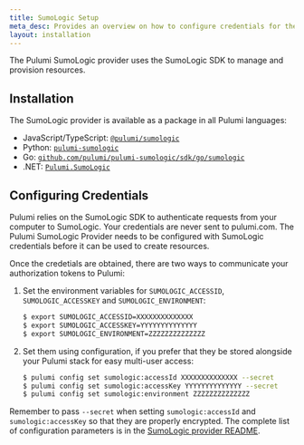 ```yaml
---
title: SumoLogic Setup
meta_desc: Provides an overview on how to configure credentials for the Pulumi SumoLogic Provider.
layout: installation
---
```


The Pulumi SumoLogic provider uses the SumoLogic SDK to manage and provision resources.

## Installation

The SumoLogic provider is available as a package in all Pulumi languages:

* JavaScript/TypeScript: [`@pulumi/sumologic`](https://www.npmjs.com/package/@pulumi/sumologic)
* Python: [`pulumi-sumologic`](https://pypi.org/project/pulumi-sumologic/)
* Go: [`github.com/pulumi/pulumi-sumologic/sdk/go/sumologic`](https://github.com/pulumi/pulumi-sumologic)
* .NET: [`Pulumi.SumoLogic`](https://www.nuget.org/packages/Pulumi.SumoLogic)

## Configuring Credentials

Pulumi relies on the SumoLogic SDK to authenticate requests from your computer to SumoLogic. Your credentials are never sent
to pulumi.com.
The Pulumi SumoLogic Provider needs to be configured with SumoLogic credentials
before it can be used to create resources.

Once the credetials are obtained, there are two ways to communicate your authorization tokens to Pulumi:

1. Set the environment variables for `SUMOLOGIC_ACCESSID`, `SUMOLOGIC_ACCESSKEY` and `SUMOLOGIC_ENVIRONMENT`:

    ```bash
    $ export SUMOLOGIC_ACCESSID=XXXXXXXXXXXXXX
    $ export SUMOLOGIC_ACCESSKEY=YYYYYYYYYYYYYY
    $ export SUMOLOGIC_ENVIRONMENT=ZZZZZZZZZZZZZZ
    ```

2. Set them using configuration, if you prefer that they be stored alongside your Pulumi stack for easy multi-user access:

    ```bash
    $ pulumi config set sumologic:accessId XXXXXXXXXXXXXX --secret
    $ pulumi config set sumologic:accessKey YYYYYYYYYYYYYY --secret
    $ pulumi config set sumologic:environment ZZZZZZZZZZZZZZ
    ```

Remember to pass `--secret` when setting `sumologic:accessId` and `sumologic:accessKey` so that they are properly encrypted. The complete list of
configuration parameters is in the [SumoLogic provider README](https://github.com/pulumi/pulumi-sumologic/blob/master/README.md).
